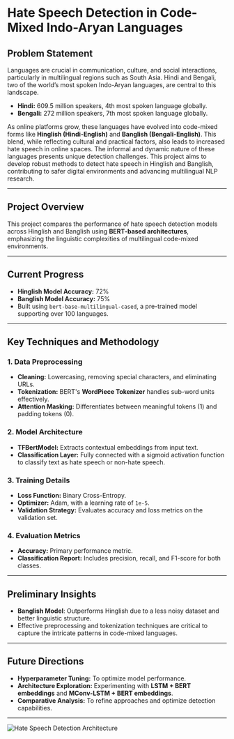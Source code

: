 # **Hate Speech Detection in Code-Mixed Indo-Aryan Languages**

## **Problem Statement**  
Languages are crucial in communication, culture, and social interactions, particularly in multilingual regions such as South Asia. Hindi and Bengali, two of the world’s most spoken Indo-Aryan languages, are central to this landscape.  
- **Hindi:** 609.5 million speakers, 4th most spoken language globally.  
- **Bengali:** 272 million speakers, 7th most spoken language globally.  

As online platforms grow, these languages have evolved into code-mixed forms like **Hinglish (Hindi-English)** and **Banglish (Bengali-English)**. This blend, while reflecting cultural and practical factors, also leads to increased hate speech in online spaces. The informal and dynamic nature of these languages presents unique detection challenges. This project aims to develop robust methods to detect hate speech in Hinglish and Banglish, contributing to safer digital environments and advancing multilingual NLP research.

---

## **Project Overview**  
This project compares the performance of hate speech detection models across Hinglish and Banglish using **BERT-based architectures**, emphasizing the linguistic complexities of multilingual code-mixed environments.  



---

## **Current Progress**  
- **Hinglish Model Accuracy:** 72%  
- **Banglish Model Accuracy:** 75%  
- Built using `bert-base-multilingual-cased`, a pre-trained model supporting over 100 languages.

---

## **Key Techniques and Methodology**  

### **1. Data Preprocessing**  
- **Cleaning:** Lowercasing, removing special characters, and eliminating URLs.  
- **Tokenization:** BERT's **WordPiece Tokenizer** handles sub-word units effectively.  
- **Attention Masking:** Differentiates between meaningful tokens (1) and padding tokens (0).  

### **2. Model Architecture**  
- **TFBertModel:** Extracts contextual embeddings from input text.  
- **Classification Layer:** Fully connected with a sigmoid activation function to classify text as hate speech or non-hate speech.  

### **3. Training Details**  
- **Loss Function:** Binary Cross-Entropy.  
- **Optimizer:** Adam, with a learning rate of `1e-5`.  
- **Validation Strategy:** Evaluates accuracy and loss metrics on the validation set.  

### **4. Evaluation Metrics**  
- **Accuracy:** Primary performance metric.  
- **Classification Report:** Includes precision, recall, and F1-score for both classes.  

---

## **Preliminary Insights**  
- **Banglish Model**: Outperforms Hinglish due to a less noisy dataset and better linguistic structure.  
- Effective preprocessing and tokenization techniques are critical to capture the intricate patterns in code-mixed languages.

---

## **Future Directions**  
- **Hyperparameter Tuning:** To optimize model performance.  
- **Architecture Exploration:** Experimenting with **LSTM + BERT embeddings** and **MConv-LSTM + BERT embeddings**.  
- **Comparative Analysis:** To refine approaches and optimize detection capabilities.  

---

![Hate Speech Detection Architecture](https://github.com/user-attachments/assets/a2291768-c3c8-44ff-9f0f-6edad8464038)

